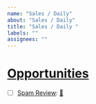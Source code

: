 ```yaml
---
name: "Sales / Daily"
about: "Sales / Daily"
title: "Sales / Daily "
labels: ""
assignees: ""
---
```


# [Opportunities](https://app.close.com/opportunities/pipeline/)

- [ ] [Spam Review](https://api.opszero.com/cloud/opportunity/): [🎥](https://capture.dropbox.com/Dzaf3Oux9zBebiKU)
